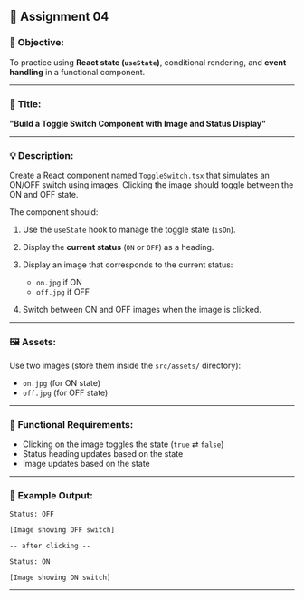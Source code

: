 ## 📝 **Assignment 04**

### 🎯 **Objective:**

To practice using **React state (`useState`)**, conditional rendering, and **event handling** in a functional component.

---

### 📄 **Title:**

**"Build a Toggle Switch Component with Image and Status Display"**

---

### 💡 **Description:**

Create a React component named `ToggleSwitch.tsx` that simulates an ON/OFF switch using images. Clicking the image should toggle between the ON and OFF state.

The component should:

1. Use the `useState` hook to manage the toggle state (`isOn`).
2. Display the **current status** (`ON` or `OFF`) as a heading.
3. Display an image that corresponds to the current status:

   * `on.jpg` if ON
   * `off.jpg` if OFF
4. Switch between ON and OFF images when the image is clicked.

---

### 🖼️ **Assets:**

Use two images (store them inside the `src/assets/` directory):

* `on.jpg` (for ON state)
* `off.jpg` (for OFF state)

---

### 🔧 **Functional Requirements:**

* Clicking on the image toggles the state (`true` ⇄ `false`)
* Status heading updates based on the state
* Image updates based on the state

---

### 🧪 **Example Output:**

```plaintext
Status: OFF

[Image showing OFF switch]

-- after clicking --

Status: ON

[Image showing ON switch]
```

---

